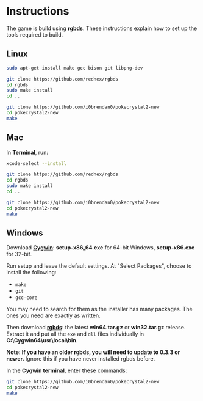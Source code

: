 # Instructions

The game is build using [**rgbds**](https://github.com/rednex/rgbds).
These instructions explain how to set up the tools required to build.

## Linux

```bash
sudo apt-get install make gcc bison git libpng-dev

git clone https://github.com/rednex/rgbds
cd rgbds
sudo make install
cd ..

git clone https://github.com/i0brendan0/pokecrystal2-new
cd pokecrystal2-new
make
```


## Mac

In **Terminal**, run:

```bash
xcode-select --install

git clone https://github.com/rednex/rgbds
cd rgbds
sudo make install
cd ..

git clone https://github.com/i0brendan0/pokecrystal2-new
cd pokecrystal2-new
make
```


## Windows

Download [**Cygwin**](http://cygwin.com/install.html): **setup-x86_64.exe** for 64-bit Windows, **setup-x86.exe** for 32-bit.

Run setup and leave the default settings. At "Select Packages", choose to install the following:

- `make`
- `git`
- `gcc-core`

You may need to search for them as the installer has many packages. The ones you need are exactly as written.

Then download [**rgbds**](https://github.com/rednex/rgbds/releases/): the latest **win64.tar.gz** or **win32.tar.gz** release. Extract it and put all the `exe` and `dll` files individually in **C:\Cygwin64\usr\local\bin**.

**Note: If you have an older rgbds, you will need to update to 0.3.3 or newer.** Ignore this if you have never installed rgbds before.

In the **Cygwin terminal**, enter these commands:

```bash
git clone https://github.com/i0brendan0/pokecrystal2-new
cd pokecrystal2-new
make
```
